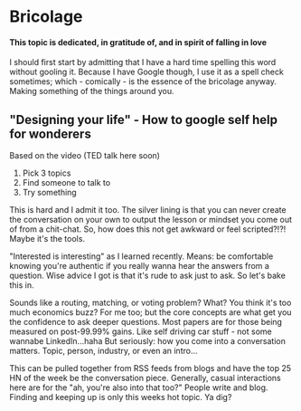 # Bricolage

#### This topic is dedicated, in gratitude of, and in spirit of falling in love

I should first start by admitting that I have a hard time spelling this word without gooling it. Because I have Google though, I use it as a spell check sometimes; which - comically - is the essence of the bricolage anyway. Making something of the things around you.  

## "Designing your life" - How to google self help for wonderers
Based on the video (TED talk here soon)
1. Pick 3 topics
2. Find someone to talk to
3. Try something

This is hard and I admit it too. The silver lining is that you can never create the conversation on your own to output the lesson or mindset you come out of from a chit-chat.
So, how does this not get awkward or feel scripted?!?! Maybe it's the tools.

"Interested is interesting" as I learned recently. Means: be comfortable knowing you're authentic if you really wanna hear the answers from a question. Wise advice I got is that it's rude to ask just to ask. So let's bake this in.

Sounds like a routing, matching, or voting problem? What? You think it's too much economics buzz? For me too; but the core concepts are what get you the confidence to ask deeper questions. Most papers are for those being measured on post-99.99% gains. Like self driving car stuff - not some wannabe LinkedIn...haha
But seriously: how you come into a conversation matters. Topic, person, industry, or even an intro...

This can be pulled together from RSS feeds from blogs and have the top 25 HN of the week be the conversation piece. Generally, casual interactions here are for the "ah, you're also into that too?"
People write and blog. Finding and keeping up is only this weeks hot topic. Ya dig?

